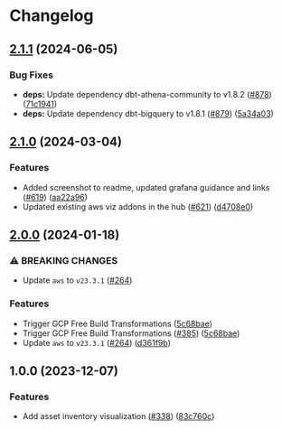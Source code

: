 # Changelog

## [2.1.1](https://github.com/cloudquery/policies-premium/compare/visualization-aws-asset-inventory-v2.1.0...visualization-aws-asset-inventory-v2.1.1) (2024-06-05)


### Bug Fixes

* **deps:** Update dependency dbt-athena-community to v1.8.2 ([#878](https://github.com/cloudquery/policies-premium/issues/878)) ([71c1941](https://github.com/cloudquery/policies-premium/commit/71c1941478e75175e23f86e5374540da7b25ddb1))
* **deps:** Update dependency dbt-bigquery to v1.8.1 ([#879](https://github.com/cloudquery/policies-premium/issues/879)) ([5a34a03](https://github.com/cloudquery/policies-premium/commit/5a34a03ed88958be63d4899fe8c477744e9524f7))

## [2.1.0](https://github.com/cloudquery/policies-premium/compare/visualization-aws-asset-inventory-v2.0.0...visualization-aws-asset-inventory-v2.1.0) (2024-03-04)


### Features

* Added screenshot to readme, updated grafana guidance and links ([#619](https://github.com/cloudquery/policies-premium/issues/619)) ([aa22a96](https://github.com/cloudquery/policies-premium/commit/aa22a96ad1c099c4eec73246e6295739c25ebade))
* Updated existing aws viz addons in the hub ([#621](https://github.com/cloudquery/policies-premium/issues/621)) ([d4708e0](https://github.com/cloudquery/policies-premium/commit/d4708e0797f8109a792c3f48b66ca1543f048107))

## [2.0.0](https://github.com/cloudquery/policies-premium/compare/visualization-aws-asset-inventory-v1.0.0...visualization-aws-asset-inventory-v2.0.0) (2024-01-18)


### ⚠ BREAKING CHANGES

* Update `aws` to `v23.3.1` ([#264](https://github.com/cloudquery/policies-premium/issues/264))

### Features

* Trigger GCP Free Build Transformations ([5c68bae](https://github.com/cloudquery/policies-premium/commit/5c68bae0f30e4e57db5774300488d4b6ddd42c3b))
* Trigger GCP Free Build Transformations ([#385](https://github.com/cloudquery/policies-premium/issues/385)) ([5c68bae](https://github.com/cloudquery/policies-premium/commit/5c68bae0f30e4e57db5774300488d4b6ddd42c3b))
* Update `aws` to `v23.3.1` ([#264](https://github.com/cloudquery/policies-premium/issues/264)) ([d361f9b](https://github.com/cloudquery/policies-premium/commit/d361f9bad529167e093c0eca56fc9923adc72fca))

## 1.0.0 (2023-12-07)


### Features

* Add asset inventory visualization ([#338](https://github.com/cloudquery/policies-premium/issues/338)) ([83c760c](https://github.com/cloudquery/policies-premium/commit/83c760c3402bc8ad11ba6d7e4260d24e37711625))
